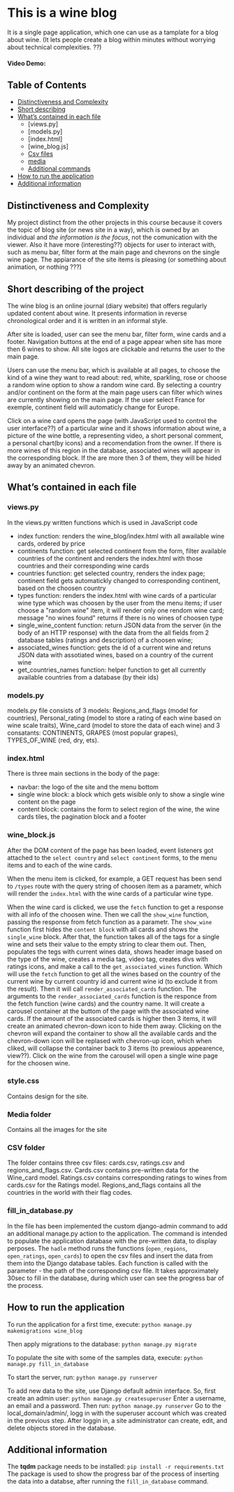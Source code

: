 # This is a wine blog 
It is a single page application, which one can use as a tamplate for a blog about wine. (It lets people create a blog within minutes without worrying about technical complexities. ??)
#### Video Demo:  <URL HERE>
## Table of Contents

* [Distinctiveness and Complexity](#distinctiveness-and-complexity)
* [Short describing](#short-describing-of-the-project)
* [What’s contained in each file](#what’s-contained-in-each-file)
    * [views.py]
    * [models.py]
    * [index.html]
    * [wine_blog.js]
    * [Csv files](#csv-files)
    * [media](#media)
    * [Additional commands](#additional-commands)
* [How to run the application](#how-to-run-the-application)
* [Additional information](#additional-information)

## Distinctiveness and Complexity
My project distinct from the other projects in this course because it covers the topic of blog site (or news site in a way), which is owned by an individual and *the information is the focus*, not the comunication with the viewer. Also it have more (interesting??) objects for user to interact with, such as menu bar, filter form at the main page and chevrons on the single wine page. 
The appiarance of the site items is pleasing (or something about animation, or nothing ???)


## Short describing of the project
The wine blog is an online journal (diary website) that offers regularly updated content about wine. It presents information in reverse chronological order and it is written in an informal style.

After site is loaded, user can see the menu bar, filter form, wine cards and a footer.
Navigation buttons at the end of a page appear when site has more then 6 wines to show. All site logos are clickable and returns the user to the main page.

Users can use the menu bar, which is available at all pages, to choose the kind of a wine they want to read about: red, white, sparkling, rose or choose a random wine option to show a random wine card.
By selecting a country and/or continent on the form at the main page users can filter which wines are currently showing on the main page. If the user select France for exemple, continent field will automaticly change for Europe.

Click on a wine card opens the page (with JavaScript used to control the user interface??) of a particular wine and it shows information about wine, a picture of the wine bottle, a representing video, a short personal comment, a personal chart(by icons) and a recomendation from the owner. If there is more wines of this region in the database, associated wines will appear in the corresponding block. If the are more then 3 of them, they will be hided away by an animated chevron.


## What’s contained in each file
 ### views.py
 In the views.py written functions which is used in JavaScript code
 - index function: renders the wine_blog/index.html with all awailable wine cards, ordered by price
 - continents function: get selected continent from the form, filter available countries of the continent and renders the index.html with those countries and their corresponding wine cards
 - countries function: get selected country, renders the index page; continent field gets automatickly changed to corresponding continent, based on the choosen country
 - types function: renders the index.html with wine cards of a particular wine type which was choosen by the user from the menu items; if user choose a "random wine" item, it will render only one rendom wine card; message "no wines found" returns if there is no wines of choosen type
 - single_wine_content function: return JSON data from the server (in the body of an HTTP response) with the data from the all fields from 2 database tables (ratings and description) of a choosen wine; 
 - associated_wines function: gets the id of a current wine and retuns JSON data with assotiated wines, based on a country of the current wine
 - get_countries_names function: helper function to get all currently available countries from a database (by their ids)

### models.py
models.py file consists of 3 models: Regions_and_flags (model for countries), Personal_rating (model to store a rating of each wine based on wine scale traits), Wine_card (model to store the data of each wine) and 3 consatants: CONTINENTS, GRAPES (most popular grapes), TYPES_OF_WINE (red, dry, ets).

### index.html
There is three main sections in the body of the page:
- navbar: the logo of the site and the menu bottom 
- single wine block: a block which gets wisible only to show a single wine content on the page
- content block: contains the form to select region of the wine, the wine cards tiles, the pagination block and a footer

### wine_block.js 
After the DOM content of the page has been loaded, event listeners got attached to the `select country` and `select continent` forms, to the menu items and to each of the wine cards.

When the menu item is clicked, for example, a GET request has been send to `/types` route with the query string of choosen item as a parametr, which will render the `index.html` with the wine cards of a particular wine type. 

When the wine card is clicked, we use the `fetch` function to get a response with all info of the choosen wine. Then we call the `show_wine` function, passing the response from fetch function as a parametr. The `show_wine` function first hides the `content block` with all cards and shows the `single_wine` block. After that, the function takes all of the tags for a single wine and sets their value to the empty string to clear them out. Then, populates the tegs with current wines data, shows header image based on the type of the wine, creates a media tag, video tag, creates divs with ratings icons, and make a call to the `get_associated_wines` function. Which will use the `fetch` function to get all the wines based on the country of the current wine by current country id and current wine id (to exclude it from the result). Then it will call `render_associated_cards` function. 
The arguments to the `render_associated_cards` function is the responce from the fetch function (wine cards) and the country name. It will create a carousel container at the buttom of the page with the associated wine cards. If the amount of the associated cards is higher then 3 items, it will create an animated chevron-down icon to hide them away. Clicking on the chevron will expand the container to show all the available cards and the chevron-down icon will be replased with chevron-up icon, which when cliked, will collapse the container back to 3 items (to prewious appearence, view??). Click on the wine from the carousel will open a single wine page for the choosen wine.

### style.css 
Contains design for the site.

### Media folder
Contains all the images for the site

### CSV folder
The folder contains three csv files: cards.csv, ratings.csv and regions_and_flags.csv. 
Cards.csv contains pre-written data for the Wine_card model.
Ratings.csv contains corresponding ratings to wines from cards.csv for the Ratings model.
Regions_and_flags contains all the countries in the world with their flag codes.

### fill_in_database.py 
In the file has been implemented the custom django-admin command to add an additional manage.py action to the application. 
The command is intended to populate the application database with the pre-written data, to display perposes.
The `hadle` method runs the functions (`open_regions`, `open_ratings`, `open_cards`) to open the csv files and insert the data from them into the Django database tables. Each function is called with the parameter - the path of the corresponding csv file.
It takes approximately 30sec to fill in the database, during which user can see the progress bar of the process.


## How to run the application
To run the application for a first time, execute:
```python manage.py makemigrations wine_blog``` 

Then apply migrations to the database:
```python manage.py migrate```

To populate the site with some of the samples data, execute: 
```python manage.py fill_in_database```

To start the server, run:
```python manage.py runserver```

To add new data to the site, use Django default admin interface. So, first create an admin user:
```python manage.py createsuperuser```
Enter a username, an email and a password. Then run:
```python manage.py runserver```
Go to the local_domain/admin/, logg in with the superuser account which was created in the previous step.
After loggin in, a site administrator can create, edit, and delete objects stored in the database.

## Additional information
The **tqdm** package needs to be installed:
```pip install -r requirements.txt```
The package is used to show the progress bar of the process of inserting the data into a databse, after running the `fill_in_database` command.